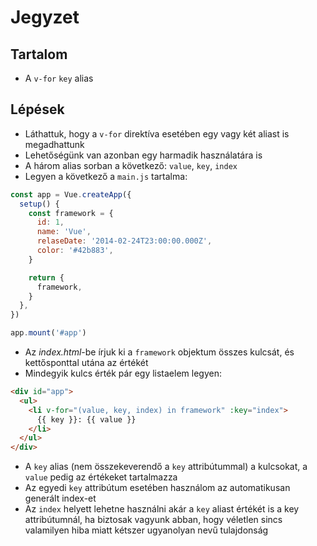 # Jegyzet

## Tartalom

- A `v-for` `key` alias

## Lépések

- Láthattuk, hogy a `v-for` direktíva esetében egy vagy két aliast is megadhattunk
- Lehetőségünk van azonban egy harmadik használatára is
- A három alias sorban a következő: `value`, `key`, `index`
- Legyen a következő a `main.js` tartalma:

```js
const app = Vue.createApp({
  setup() {
    const framework = {
      id: 1,
      name: 'Vue',
      relaseDate: '2014-02-24T23:00:00.000Z',
      color: '#42b883',
    }

    return {
      framework,
    }
  },
})

app.mount('#app')
```

- Az _index.html_-be írjuk ki a `framework` objektum összes kulcsát, és kettősponttal utána az értékét
- Mindegyik kulcs érték pár egy listaelem legyen:

```html
<div id="app">
  <ul>
    <li v-for="(value, key, index) in framework" :key="index">
      {{ key }}: {{ value }}
    </li>
  </ul>
</div>
```

- A `key` alias (nem összekeverendő a `key` attribútummal) a kulcsokat, a `value` pedig az értékeket tartalmazza
- Az egyedi `key` attribútum esetében használom az automatikusan generált index-et
- Az `index` helyett lehetne használni akár a `key` aliast értékét is a key attribútumnál, ha biztosak vagyunk abban, hogy véletlen sincs valamilyen hiba miatt kétszer ugyanolyan nevű tulajdonság
